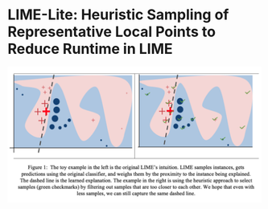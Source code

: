 # LIME-Lite: Heuristic Sampling of Representative Local Points to Reduce Runtime in LIME

![image](lime_lite_figure1.png)

